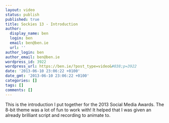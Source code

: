 ```yaml
---
layout: video
status: publish
published: true
title: Sockies 13 - Introduction
author:
  display_name: ben
  login: ben
  email: ben@ben.ie
  url: ''
author_login: ben
author_email: ben@ben.ie
wordpress_id: 3922
wordpress_url: https://ben.ie/?post_type=video&#038;p=3922
date: '2013-06-10 23:06:22 +0100'
date_gmt: '2013-06-10 23:06:22 +0100'
categories: []
tags: []
comments: []
---
```

<p>This is the introduction I put together for the 2013 Social Media Awards. The 8-bit theme was a lot of fun to work with! It helped that I was given an already brilliant script and recording to animate to.</p>
